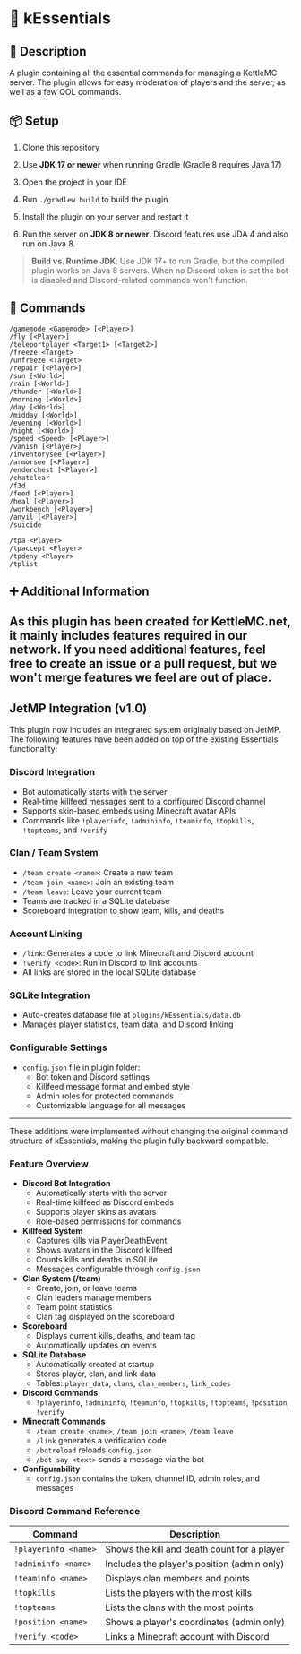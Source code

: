 # 💙 kEssentials

## 📝 Description
A plugin containing all the essential commands for managing a KettleMC server.
The plugin allows for easy moderation of players and the server, as well as a few QOL commands.

## 📦 Setup
1. Clone this repository
2. Use **JDK 17 or newer** when running Gradle (Gradle 8 requires Java 17)
3. Open the project in your IDE
4. Run `./gradlew build` to build the plugin
5. Install the plugin on your server and restart it

6. Run the server on **JDK 8 or newer**. Discord features use JDA 4 and also run on Java 8.

> **Build vs. Runtime JDK**: Use JDK 17+ to run Gradle, but the compiled plugin works on Java 8 servers. When no Discord token is set the bot is disabled and Discord-related commands won't function.

## 🧾 Commands
```
/gamemode <Gamemode> [<Player>]
/fly [<Player>]
/teleportplayer <Target1> [<Target2>]
/freeze <Target>
/unfreeze <Target>
/repair [<Player>]
/sun [<World>]
/rain [<World>]
/thunder [<World>]
/morning [<World>]
/day [<World>]
/midday [<World>]
/evening [<World>]
/night [<World>]
/speed <Speed> [<Player>]
/vanish [<Player>]
/inventorysee [<Player>]
/armorsee [<Player>]
/enderchest [<Player>]
/chatclear
/f3d
/feed [<Player>]
/heal [<Player>]
/workbench [<Player>]
/anvil [<Player>]
/suicide

/tpa <Player>
/tpaccept <Player>
/tpdeny <Player>
/tplist
```

## ➕ Additional Information
As this plugin has been created for KettleMC.net, it mainly includes features required in our network. If you need additional features, feel free to create an issue or a pull request, but we won't merge features we feel are out of place.
---

## JetMP Integration (v1.0)

This plugin now includes an integrated system originally based on JetMP. The following features have been added on top of the existing Essentials functionality:

### Discord Integration
- Bot automatically starts with the server
- Real-time killfeed messages sent to a configured Discord channel
- Supports skin-based embeds using Minecraft avatar APIs
- Commands like `!playerinfo`, `!admininfo`, `!teaminfo`, `!topkills`, `!topteams`, and `!verify`

### Clan / Team System
- `/team create <name>`: Create a new team
- `/team join <name>`: Join an existing team
- `/team leave`: Leave your current team
- Teams are tracked in a SQLite database
- Scoreboard integration to show team, kills, and deaths

### Account Linking
- `/link`: Generates a code to link Minecraft and Discord account
- `!verify <code>`: Run in Discord to link accounts
- All links are stored in the local SQLite database

### SQLite Integration
- Auto-creates database file at `plugins/kEssentials/data.db`
- Manages player statistics, team data, and Discord linking

### Configurable Settings
- `config.json` file in plugin folder:
  - Bot token and Discord settings
  - Killfeed message format and embed style
  - Admin roles for protected commands
  - Customizable language for all messages

---

These additions were implemented without changing the original command structure of kEssentials, making the plugin fully backward compatible.

### Feature Overview

- **Discord Bot Integration**
  - Automatically starts with the server
  - Real-time killfeed as Discord embeds
  - Supports player skins as avatars
  - Role-based permissions for commands
- **Killfeed System**
  - Captures kills via PlayerDeathEvent
  - Shows avatars in the Discord killfeed
  - Counts kills and deaths in SQLite
  - Messages configurable through `config.json`
- **Clan System (/team)**
  - Create, join, or leave teams
  - Clan leaders manage members
  - Team point statistics
  - Clan tag displayed on the scoreboard
- **Scoreboard**
  - Displays current kills, deaths, and team tag
  - Automatically updates on events
- **SQLite Database**
  - Automatically created at startup
  - Stores player, clan, and link data
  - Tables: `player_data`, `clans`, `clan_members`, `link_codes`
- **Discord Commands**
  - `!playerinfo`, `!admininfo`, `!teaminfo`, `!topkills`, `!topteams`, `!position`, `!verify`
- **Minecraft Commands**
  - `/team create <name>`, `/team join <name>`, `/team leave`
  - `/link` generates a verification code
  - `/botreload` reloads `config.json`
  - `/bot say <text>` sends a message via the bot
- **Configurability**
  - `config.json` contains the token, channel ID, admin roles, and messages

### Discord Command Reference

| Command | Description |
|---------|-------------|
| `!playerinfo <name>` | Shows the kill and death count for a player |
| `!admininfo <name>` | Includes the player's position (admin only) |
| `!teaminfo <name>` | Displays clan members and points |
| `!topkills` | Lists the players with the most kills |
| `!topteams` | Lists the clans with the most points |
| `!position <name>` | Shows a player's coordinates (admin only) |
| `!verify <code>` | Links a Minecraft account with Discord |

